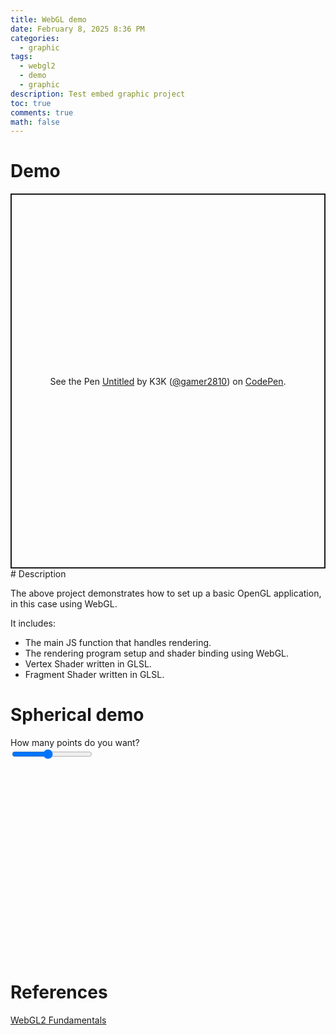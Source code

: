 ```yaml
---
title: WebGL demo
date: February 8, 2025 8:36 PM
categories:
  - graphic
tags:
  - webgl2
  - demo
  - graphic
description: Test embed graphic project
toc: true
comments: true
math: false
---
```


# Demo

<div style="left: 0; width: 100%; position:relative; aspect-ratio: 3/1;">
<p class="codepen" data-height="600" data-default-tab="result" data-slug-hash="LEYPGeK" data-pen-title="Untitled" data-user="gamer2810" style="height: 600px; box-sizing: border-box; display: flex; align-items: center; justify-content: center; border: 2px solid; margin: 1em 0; padding: 1em;">
  <span>See the Pen <a href="https://codepen.io/gamer2810/pen/LEYPGeK">
  Untitled</a> by K3K (<a href="https://codepen.io/gamer2810">@gamer2810</a>)
  on <a href="https://codepen.io">CodePen</a>.</span>
</p>
<script async src="https://public.codepenassets.com/embed/index.js"></script>
</div>
# Description

The above project demonstrates how to set up a basic OpenGL application, in this case using WebGL.

It includes:

- The main JS function that handles rendering.
- The rendering program setup and shader binding using WebGL.
- Vertex Shader written in GLSL.
- Fragment Shader written in GLSL.

# Spherical demo

<div class="slidecontainer">
  How many points do you want?<br>
  <input type="range" min="10" max="100" value="50" class="slider" id="myRange"><span id="rangeValue"></span>
</div>
<svg width="960" height="600"></svg>

<script src="https://d3js.org/d3.v5.min.js"></script>
<script src="https://unpkg.com/d3-delaunay@5"></script>
<script src="https://unpkg.com/d3-geo-voronoi@1.5"></script>

<script>
  const phi = (1 + Math.sqrt(5)) / 2;
let pointCount = 50;
const slider = document.getElementById("myRange");
var sliderValue = document.getElementById("rangeValue");
const svg = d3.select("svg");
let projection = d3.geoOrthographic();
let path = d3.geoPath().projection(projection);

function generatePoints(count) {
  return Array.from({ length: count }, (_, i) => {
    const [x, y] = [i / phi, i / count];
    return {
      type: "Point",
      coordinates: [(x * 360) % 360, (Math.acos(2 * y - 1) / Math.PI) * 180 - 90],
    };
  });
}

function updateVisualization() {
  const features = generatePoints(pointCount);
  const points = { type: "FeatureCollection", features };
  const v = d3.geoVoronoi()(points);

  const triangles = v.triangles().features;

  const colorScale = d3.scaleSequential(d3.interpolateRgbBasis([
    "#5E5CE6", 
    "#BF5AF2", 
    "#FF2D55"  
  ])).domain([-90, 90]); 

  svg.select(".triangles")
    .selectAll("path")
    .data(triangles)
    .join("path")
    .attr("d", path)
    .attr("fill", d => {
      const centroid = d3.geoCentroid(d);
      return colorScale(centroid[1]);
    });

  svg.select(".sites")
    .selectAll("path")
    .data(points.features)
    .join("path")
    .attr("d", path);
}

svg.append("path")
  .attr("id", "sphere")
  .datum({ type: "Sphere" })
  .attr("d", path);

svg.append("g").attr("class", "triangles");
svg.append("g").attr("class", "sites");

sliderValue.innerHTML = slider.value;
slider.addEventListener("input", function () {
  pointCount = Number(slider.value);
  sliderValue.innerHTML = slider.value;
  updateVisualization();
});

updateVisualization();

d3.interval((elapsed) => {
  projection.rotate([elapsed / 150, 0]);
  svg.selectAll("path").attr("d", path);
}, 50);

</script>

# References

[WebGL2 Fundamentals](https://webgl2fundamentals.org/webgl/lessons/webgl-fundamentals.html)
